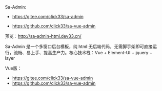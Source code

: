 

Sa-Admin: 

+ https://gitee.com/click33/sa-admin

+ https://github.com/click33/sa-vue-admin

预览：http://sa-admin-html.dev33.cn/

Sa-Admin 是一个多窗口后台模板，纯 html 无后端代码，无需脚手架即可直接运行，流畅、易上手、提高生产力。核心技术栈：Vue + Element-UI + jquery + layer



Vue版： 

+ https://gitee.com/click33/sa-vue-admin
+ https://github.com/click33/sa-vue-admin



